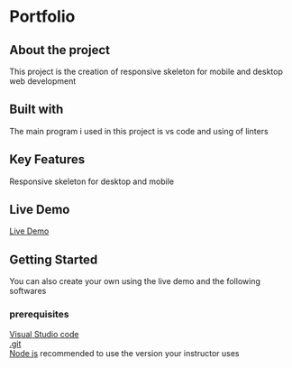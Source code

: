 # Portfolio
## About the project
This project is the creation of responsive skeleton for mobile and desktop web development
## Built with 
The main program i used in this project is vs code and using of linters
## Key Features
Responsive skeleton for desktop and mobile 
## Live Demo
[Live Demo]( https://lemibk.github.io/Frist/)

## Getting Started
You can also create your own using the live demo and the following softwares
### prerequisites
[Visual Studio code ](https://code.visualstudio.com/download) <br /> 
[.git](https://git-scm.com/downloads) <br /> 
[Node js](https://nodejs.org/en/download/current) recommended to use the version your instructor uses



